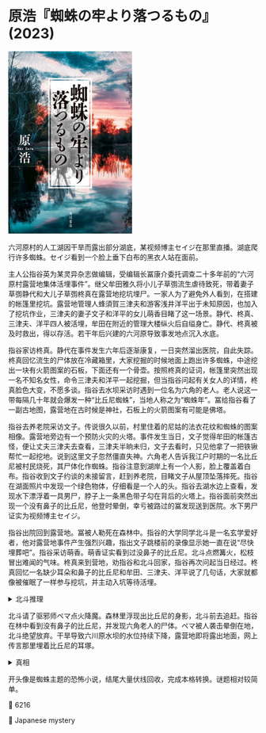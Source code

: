 # 原浩『蜘蛛の牢より落つるもの』(2023)

<img src=images/2023_cover.jpg width=250/>

六河原村的人工湖因干旱而露出部分湖底，某视频博主セイジ在那里直播。湖底爬行许多蜘蛛。セイジ看到一个脸上垂下白布的黑衣人站在面前。

主人公指谷英为某灵异杂志做编辑，受编辑长冨康介委托调查二十多年前的“六河原村露营地集体活埋事件”。继父牟田雅久将小儿子草彅流生虐待致死，带着妻子草彅静代和大儿子草彅柊真在露营地挖坑埋尸。一家人为了避免外人看到，在搭建的帐篷里挖坑。露营地管理人蜂須賀三津夫和游客浅井洋平出于未知原因，也加入了挖坑作业，三津夫的妻子文子和洋平的女儿萌香目睹了这一场景。静代、柊真、三津夫、洋平四人被活埋，牟田在附近的管理大楼纵火后自缢身亡。静代、柊真被及时救出，得以存活。若干年后兴建的六河原导致事发地点沉入水底。

指谷家访柊真。静代在事件发生六年后逐渐康复，一日突然溜出医院，自此失踪。柊真回忆流生的尸体放在冷藏箱里，大家挖掘的时候地面上跑出许多蜘蛛，中途挖出一块有火箭图案的石板，下面还有一个骨壶。按照柊真的证词，帐篷里突然出现一名不知名女性，命令三津夫和洋平一起挖掘，但当指谷问起有关女人的详情，柊真脸色大变，不愿多谈。指谷去水坝采访时遇到一位名为六角的老人。老人说这一带每隔几十年就会爆发一种“比丘尼蜘蛛”，当地人称之为“蜘蛛年”。冨给指谷看了一副古地图，露营地在古时候是神社，石板上的火箭图案有可能是佛塔。

指谷去养老院采访文子。传说很久以前，村里住着的尼姑的法衣花纹和蜘蛛的图案相像。露营地旁边有一个预防火灾的火塔。事件发生当日，文子觉得牟田的帐篷古怪，便让丈夫三津夫去查看，三津夫半晌未归，文子去看时，只见他拿了一把铁锹帮忙一起挖地。说到这里文子忽然僵直失神。六角老人告诉我江户时期的一名比丘尼被村民烧死，其尸体化作蜘蛛。指谷注意到湖岸上有一个人影，脸上覆盖着白布。指谷收到文子约谈的未接留言，赶到养老院，目睹文子从屋顶坠落摔死。指谷在湖面照片中发现一个绿色物体，仔细看是一个人的头。指谷去湖水边上查看，发现水下漂浮着一具男尸，脖子上一条黑色带子勾在背后的火塔上。指谷面前突然出现一个没有鼻子的比丘尼，他登时晕倒，幸亏被路过的冨发现送到医院。水下男尸证实为视频博主セイジ。

指谷出院回到露营地。冨被人勒死在森林中。指谷的大学同学北斗是一名玄学爱好者，他对露营地事件产生强烈兴趣，指出文子跳楼前的录像显示她一直在说“尽快埋葬吧”。指谷采访萌香。萌香证实看到过没鼻子的比丘尼。北斗点燃篝火，松枝冒出难闻的气味。柊真来到营地，劝指谷和北斗回家，指谷再次问起当日经过。柊真回忆一名缺少耳朵和鼻子的比丘尼和牟田、三津夫、洋平说了几句话，大家就都像被催眠了一样参与挖坑，并主动入坑等待活埋。

<details><summary>北斗推理</summary>
文子和柊真对冷藏箱的描述不同（伏线），说明冷藏箱有两个，一个装了流生的尸体，一个装了牟田的尸体。柊真回家发现弟弟被虐待致死，一怒之下打死牟田，将其尸体装在冷藏箱里运到管理大楼烧掉，静代帮忙隐瞒真相。
</details>

北斗请了驱邪师ペマ点火降魔。森林里浮现出比丘尼的身影，北斗前去追赶。指谷在林中看到没有鼻子的比丘尼，并发现六角老人的尸体。ペマ被人袭击晕倒在地，北斗绝望放弃。干旱导致六川原水坝的水位持续下降，露营地即将露出地面，网上传言那里埋着比丘尼的耳塚。

<details><summary>真相</summary>
北斗故意把石像埋在湖底，在网络散播“耳塚”言论，诱使柊真和萌香在湖底挖出静代的白骨尸体。柊真、文子、萌香三人均受到虐待，合作杀死牟田、三津夫、洋平，并一起埋尸。养老院的工作人员说文子自杀当日接待了她的侄子（伏线），所谓的侄子其实是柊真。柊真在文子耳边说“补偿你杀夫之罪，把自己埋了吧。”诱导文子自杀。柊真杀死静代是因为她想要自首，杀死セイジ、冨、六角老人是为了避免湖底秘密暴露。柊真的鼻子是义鼻，可以取下装扮比丘尼（伏线：闻不到松枝燃烧的气味）。文子失去左耳（伏线：听不清坐在左边的冨说的话）。北斗请ペマ假扮驱邪师。森林中一开始出现的比丘尼是萌香假扮，柊真用石头砸晕ペマ，回到林中在指谷面前假扮没有鼻子的比丘尼。
</details>

开头像是蜘蛛主题的恐怖小说，结尾大量伏线回收，完成本格转换。谜题相对较简单。

:link: 6216

:file_folder: Japanese mystery
